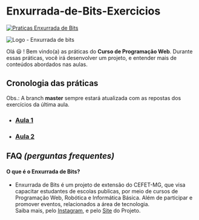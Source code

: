 # Enxurrada-de-Bits-Exercicios
[![Praticas Enxurrada de Bits](https://img.shields.io/badge/Enxurrada%20de%20Bits-pr%C3%A1ticas-green)](https://github.com/UserZeca/Enxurrada-de-Bits-Exercicios/edit/master/README.md)

![Logo - Enxurrada de bits](https://github.com/UserZeca/Enxurrada-de-Bits-Exercicios/blob/master/assertsDoReadme/img/EnxurradaDeBits.png)


Olá :smiley: ! Bem vindo(a) as práticas do **Curso de Programação Web**.
Durante essas práticas, você irá desenvolver um projeto, e entender mais de conteúdos abordados nas aulas.


## Cronologia das práticas

Obs.: A branch **master** sempre estará atualizada com as repostas dos exercícios da última aula.

+ ###  [Aula 1](https://github.com/UserZeca/Enxurrada-de-Bits-Exercicios/tree/aula1-exercicios)  
+ ###  [Aula 2](https://github.com/UserZeca/Enxurrada-de-Bits-Exercicios/tree/aula2-exercicios)


## FAQ *(perguntas frequentes)*

#### O que é o **Enxurrada de Bits**?
+ Enxurrada de Bits é um projeto de extensão do CEFET-MG, que visa capacitar estudantes de escolas publicas, por meio de cursos de Programação Web, Robótica e Informática Básica. Além de participar e promover eventos, relacionados a área de tecnologia.</br> Saiba mais, pelo [Instagram](https://www.instagram.com/enxurradadebits/?hl=pt-br), e pelo [Site](http://www.enxurradadebits.cefetmg.br/o-enxurrada-de-bits/) do Projeto.

